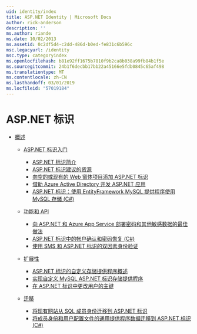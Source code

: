 ```yaml
---
uid: identity/index
title: ASP.NET Identity | Microsoft Docs
author: rick-anderson
description: ''
ms.author: riande
ms.date: 10/02/2013
ms.assetid: 0c2df5d4-c2dd-486d-b0ed-fe831c6b596c
msc.legacyurl: /identity
msc.type: categoryindex
ms.openlocfilehash: b81e92ff1675b7810f9b2ca8b038a99fb84b1f5e
ms.sourcegitcommit: 24b1f6decbb17bb22a45166e5fdb0845c65af498
ms.translationtype: MT
ms.contentlocale: zh-CN
ms.lasthandoff: 03/01/2019
ms.locfileid: "57019184"
---
```

<a name="aspnet-identity"></a>ASP.NET 标识
====================
- [概述](overview/index.md)

    - [ASP.NET 标识入门](overview/getting-started/index.md)

        - [ASP.NET 标识简介](overview/getting-started/introduction-to-aspnet-identity.md)
        - [ASP.NET 标识建议的资源](overview/getting-started/aspnet-identity-recommended-resources.md)
        - [向空的或现有的 Web 窗体项目添加 ASP.NET 标识](overview/getting-started/adding-aspnet-identity-to-an-empty-or-existing-web-forms-project.md)
        - [借助 Azure Active Directory 开发 ASP.NET 应用](overview/getting-started/developing-aspnet-apps-with-windows-azure-active-directory.md)
        - [ASP.NET 标识：使用 EntityFramework MySQL 提供程序使用 MySQL 存储 (C#)](overview/getting-started/aspnet-identity-using-mysql-storage-with-an-entityframework-mysql-provider.md)
    - [功能和 API](overview/features-api/index.md)

        - [向 ASP.NET 和 Azure App Service 部署密码和其他敏感数据的最佳做法](overview/features-api/best-practices-for-deploying-passwords-and-other-sensitive-data-to-aspnet-and-azure.md)
        - [ASP.NET 标识中的帐户确认和密码恢复 (C#)](overview/features-api/account-confirmation-and-password-recovery-with-aspnet-identity.md)
        - [使用 SMS 和 ASP.NET 标识的双因素身份验证](overview/features-api/two-factor-authentication-using-sms-and-email-with-aspnet-identity.md)
    - [扩展性](overview/extensibility/index.md)

        - [ASP.NET 标识的自定义存储提供程序概述](overview/extensibility/overview-of-custom-storage-providers-for-aspnet-identity.md)
        - [实现自定义 MySQL ASP.NET 标识存储提供程序](overview/extensibility/implementing-a-custom-mysql-aspnet-identity-storage-provider.md)
        - [在 ASP.NET 标识中更改用户的主键](overview/extensibility/change-primary-key-for-users-in-aspnet-identity.md)
    - [迁移](overview/migrations/index.md)

        - [将现有网站从 SQL 成员身份迁移到 ASP.NET 标识](overview/migrations/migrating-an-existing-website-from-sql-membership-to-aspnet-identity.md)
        - [将成员身份和用户配置文件的通用提供程序数据迁移到 ASP.NET 标识 (C#)](overview/migrations/migrating-universal-provider-data-for-membership-and-user-profiles-to-aspnet-identity.md)
